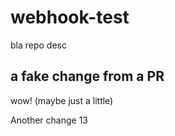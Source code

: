 # webhook-test
bla repo desc

## a fake change from a PR
wow! (maybe just a little)

Another change 13
